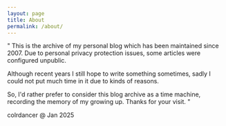```yaml
---
layout: page
title: About
permalink: /about/
---
```


"
This is the archive of my personal blog which has been maintained since 2007. Due to personal privacy protection issues, some articles were configured unpublic.

Although recent years I still hope to write something sometimes, sadly I could not put much time in it due to kinds of reasons.
      
So, I'd rather prefer to consider this blog archive as a time machine, recording the memory of my growing up. Thanks for your visit.
"

colrdancer @ Jan 2025

